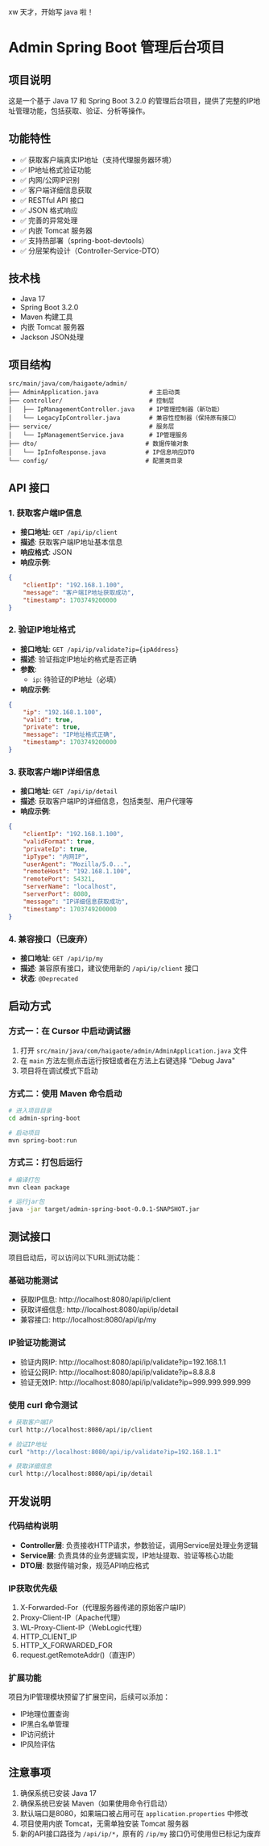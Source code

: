 xw 天才，开始写 java 啦！
# Admin Spring Boot 管理后台项目

## 项目说明
这是一个基于 Java 17 和 Spring Boot 3.2.0 的管理后台项目，提供了完整的IP地址管理功能，包括获取、验证、分析等操作。

## 功能特性
- ✅ 获取客户端真实IP地址（支持代理服务器环境）
- ✅ IP地址格式验证功能
- ✅ 内网/公网IP识别
- ✅ 客户端详细信息获取
- ✅ RESTful API 接口
- ✅ JSON 格式响应
- ✅ 完善的异常处理
- ✅ 内嵌 Tomcat 服务器
- ✅ 支持热部署（spring-boot-devtools）
- ✅ 分层架构设计（Controller-Service-DTO）

## 技术栈
- Java 17
- Spring Boot 3.2.0
- Maven 构建工具
- 内嵌 Tomcat 服务器
- Jackson JSON处理

## 项目结构
```
src/main/java/com/haigaote/admin/
├── AdminApplication.java              # 主启动类
├── controller/                        # 控制层
│   ├── IpManagementController.java    # IP管理控制器（新功能）
│   └── LegacyIpController.java        # 兼容性控制器（保持原有接口）
├── service/                           # 服务层
│   └── IpManagementService.java       # IP管理服务
├── dto/                              # 数据传输对象
│   └── IpInfoResponse.java           # IP信息响应DTO
└── config/                           # 配置类目录
```

## API 接口

### 1. 获取客户端IP信息
- **接口地址**: `GET /api/ip/client`
- **描述**: 获取客户端IP地址基本信息
- **响应格式**: JSON
- **响应示例**:
```json
{
    "clientIp": "192.168.1.100",
    "message": "客户端IP地址获取成功",
    "timestamp": 1703749200000
}
```

### 2. 验证IP地址格式
- **接口地址**: `GET /api/ip/validate?ip={ipAddress}`
- **描述**: 验证指定IP地址的格式是否正确
- **参数**: 
  - `ip`: 待验证的IP地址（必填）
- **响应示例**:
```json
{
    "ip": "192.168.1.100",
    "valid": true,
    "private": true,
    "message": "IP地址格式正确",
    "timestamp": 1703749200000
}
```

### 3. 获取客户端IP详细信息
- **接口地址**: `GET /api/ip/detail`
- **描述**: 获取客户端IP的详细信息，包括类型、用户代理等
- **响应示例**:
```json
{
    "clientIp": "192.168.1.100",
    "validFormat": true,
    "privateIp": true,
    "ipType": "内网IP",
    "userAgent": "Mozilla/5.0...",
    "remoteHost": "192.168.1.100",
    "remotePort": 54321,
    "serverName": "localhost",
    "serverPort": 8080,
    "message": "IP详细信息获取成功",
    "timestamp": 1703749200000
}
```

### 4. 兼容接口（已废弃）
- **接口地址**: `GET /api/ip/my`
- **描述**: 兼容原有接口，建议使用新的 `/api/ip/client` 接口
- **状态**: `@Deprecated`

## 启动方式

### 方式一：在 Cursor 中启动调试器
1. 打开 `src/main/java/com/haigaote/admin/AdminApplication.java` 文件
2. 在 `main` 方法左侧点击运行按钮或者在方法上右键选择 "Debug Java"
3. 项目将在调试模式下启动

### 方式二：使用 Maven 命令启动
```bash
# 进入项目目录
cd admin-spring-boot

# 启动项目
mvn spring-boot:run
```

### 方式三：打包后运行
```bash
# 编译打包
mvn clean package

# 运行jar包
java -jar target/admin-spring-boot-0.0.1-SNAPSHOT.jar
```

## 测试接口
项目启动后，可以访问以下URL测试功能：

### 基础功能测试
- 获取IP信息: http://localhost:8080/api/ip/client
- 获取详细信息: http://localhost:8080/api/ip/detail
- 兼容接口: http://localhost:8080/api/ip/my

### IP验证功能测试
- 验证内网IP: http://localhost:8080/api/ip/validate?ip=192.168.1.1
- 验证公网IP: http://localhost:8080/api/ip/validate?ip=8.8.8.8
- 验证无效IP: http://localhost:8080/api/ip/validate?ip=999.999.999.999

### 使用 curl 命令测试
```bash
# 获取客户端IP
curl http://localhost:8080/api/ip/client

# 验证IP地址
curl "http://localhost:8080/api/ip/validate?ip=192.168.1.1"

# 获取详细信息
curl http://localhost:8080/api/ip/detail
```

## 开发说明

### 代码结构说明
- **Controller层**: 负责接收HTTP请求，参数验证，调用Service层处理业务逻辑
- **Service层**: 负责具体的业务逻辑实现，IP地址提取、验证等核心功能
- **DTO层**: 数据传输对象，规范API响应格式

### IP获取优先级
1. X-Forwarded-For（代理服务器传递的原始客户端IP）
2. Proxy-Client-IP（Apache代理）
3. WL-Proxy-Client-IP（WebLogic代理）
4. HTTP_CLIENT_IP
5. HTTP_X_FORWARDED_FOR
6. request.getRemoteAddr()（直连IP）

### 扩展功能
项目为IP管理模块预留了扩展空间，后续可以添加：
- IP地理位置查询
- IP黑白名单管理
- IP访问统计
- IP风险评估

## 注意事项
1. 确保系统已安装 Java 17
2. 确保系统已安装 Maven（如果使用命令行启动）
3. 默认端口是8080，如果端口被占用可在 `application.properties` 中修改
4. 项目使用内嵌 Tomcat，无需单独安装 Tomcat 服务器
5. 新的API接口路径为 `/api/ip/*`，原有的 `/ip/my` 接口仍可使用但已标记为废弃 
